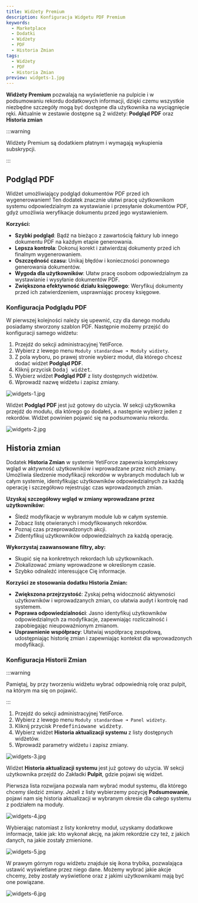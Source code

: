 ```yaml
---
title: Widżety Premium
description: Konfiguracja Widgetu PDF Premium
keywords:
  - Marketplace
  - Dodatki
  - Widżety
  - PDF
  - Historia Zmian
tags:
  - Widżety
  - PDF
  - Historia Zmian
preview: widgets-1.jpg
---
```


**Widżety Premium** pozwalają na wyświetlenie na pulpicie i w podsumowaniu rekordu dodatkowych informacji, dzięki czemu wszystkie niezbędne szczegóły mogą być dostępne dla użytkownika na wyciągnięcie ręki. Aktualnie w zestawie dostępne są 2 widżety: **Podgląd PDF** oraz **Historia zmian**

:::warning

Widżety Premium są dodatkiem płatnym i wymagają wykupienia subskrypcji.

:::

## Podgląd PDF

Widżet umożliwiający podgląd dokumentów PDF przed ich wygenerowaniem! Ten dodatek znacznie ułatwi pracę użytkownikom systemu odpowiedzialnym za wystawianie i przesyłanie dokumentów PDF, gdyż umożliwia weryfikacje dokumentu przed jego wystawieniem.

**Korzyści:**

- **Szybki podgląd**: Bądź na bieżąco z zawartością faktury lub innego dokumentu PDF na każdym etapie generowania.
- **Lepsza kontrola**: Dokonuj korekt i zatwierdzaj dokumenty przed ich finalnym wygenerowaniem.
- **Oszczędność czasu**: Unikaj błędów i konieczności ponownego generowania dokumentów.
- **Wygoda dla użytkowników**: Ułatw pracę osobom odpowiedzialnym za wystawianie i wysyłanie dokumentów PDF.
- **Zwiększona efektywność działu księgowego**: Weryfikuj dokumenty przed ich zatwierdzeniem, usprawniając procesy księgowe.

### Konfiguracja Podglądu PDF

W pierwszej kolejności należy się upewnić, czy dla danego modułu posiadamy stworzony szablon PDF.
Następnie możemy przejść do konfiguracji samego widżetu:

1. Przejdź do sekcji administracyjnej YetiForce.
2. Wybierz z lewego menu `Moduły standardowe ➜ Moduły widżety`.
3. Z pola wyboru, po prawej stronie wybierz moduł, dla którego chcesz dodać widżet **Podgląd PDF**.
4. Kliknij przycisk <kbd>Dodaj widżet</kbd>.
5. Wybierz widżet **Podgląd PDF** z listy dostępnych widżetów.
6. Wprowadź nazwę widżetu i zapisz zmiany.

![widgets-1.jpg](widgets-1.jpg)

Widżet **Podgląd PDF** jest już gotowy do użycia. W sekcji użytkownika przejdź do modułu, dla którego go dodałeś, a następnie wybierz jeden z rekordów. Widżet powinien pojawić się na podsumowaniu rekordu.

![widgets-2.jpg](widgets-2.jpg)

## Historia zmian

Dodatek **Historia Zmian** w systemie YetiForce zapewnia kompleksowy wgląd w aktywność użytkowników i wprowadzane przez nich zmiany. Umożliwia śledzenie modyfikacji rekordów w wybranych modułach lub w całym systemie, identyfikując użytkowników odpowiedzialnych za każdą operację i szczegółowo rejestrując czas wprowadzonych zmian.

**Uzyskaj szczegółowy wgląd w zmiany wprowadzane przez użytkowników:**

- Śledź modyfikacje w wybranym module lub w całym systemie.
- Zobacz listę otwieranych i modyfikowanych rekordów.
- Poznaj czas przeprowadzonych akcji.
- Zidentyfikuj użytkowników odpowiedzialnych za każdą operację.

**Wykorzystaj zaawansowane filtry, aby:**

- Skupić się na konkretnych rekordach lub użytkownikach.
- Zlokalizować zmiany wprowadzone w określonym czasie.
- Szybko odnaleźć interesujące Cię informacje.

**Korzyści ze stosowania dodatku Historia Zmian:**

- **Zwiększona przejrzystość**: Zyskaj pełną widoczność aktywności użytkowników i wprowadzanych zmian, co ułatwia audyt i kontrolę nad systemem.
- **Poprawa odpowiedzialności**: Jasno identyfikuj użytkowników odpowiedzialnych za modyfikacje, zapewniając rozliczalność i zapobiegając nieupoważnionym zmianom.
- **Usprawnienie współpracy**: Ułatwiaj współpracę zespołową, udostępniając historię zmian i zapewniając kontekst dla wprowadzonych modyfikacji.

### Konfiguracja Historii Zmian

:::warning

Pamiętaj, by przy tworzeniu widżetu wybrać odpowiednią rolę oraz pulpit, na którym ma się on pojawić.

:::

1. Przejdź do sekcji administracyjnej YetiForce.
2. Wybierz z lewego menu `Moduły standardowe ➜ Panel widżety`.
3. Kliknij przycisk <kbd>Predefiniowane widżety</kbd>.
4. Wybierz widżet **Historia aktualizacji systemu** z listy dostępnych widżetów.
5. Wprowadź parametry widżetu i zapisz zmiany.

![widgets-3.jpg](widgets-3.jpg)

Widżet **Historia aktualizacji systemu** jest już gotowy do użycia. W sekcji użytkownika przejdź do Zakładki **Pulpit**, gdzie pojawi się widżet.

Pierwsza lista rozwijana pozwala nam wybrać moduł systemu, dla którego chcemy śledzić zmiany. Jeżeli z listy wybierzemy pozycję **Podsumowanie**, pojawi nam się historia aktualizacji w wybranym okresie dla całego systemu z podziałem na moduły.

![widgets-4.jpg](widgets-4.jpg)

Wybierając natomiast z listy konkretny moduł, uzyskamy dodatkowe informacje, takie jak: kto wykonał akcję, na jakim rekordzie czy też, z jakich danych, na jakie zostały zmienione.

![widgets-5.jpg](widgets-5.jpg)

W prawym górnym rogu widżetu znajduje się ikona trybika, pozwalająca ustawić wyświetlane przez niego dane. Możemy wybrać jakie akcje chcemy, żeby zostały wyświetlone oraz z jakimi użytkownikami mają być one powiązane.

![widgets-6.jpg](widgets-6.jpg)
